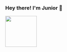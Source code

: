### Hey there! I'm Junior 🙏

<a><img align="center" src="https://imageio.forbes.com/specials-images/imageserve/611148d8a4e320b4ed29e63e/3d-render--abstract-background--cosmic-landscape--round-portal--pink-blue-neon-light-/960x0.jpg?fit=bounds&format=jpg&width=960" height="100" /></a>


<!--
**juniortaeza/juniortaeza** is a ✨ _special_ ✨ repository because its `README.md` (this file) appears on your GitHub profile.

Here are some ideas to get you started:

- 🔭 I’m currently working on ...
- 🌱 I’m currently learning ...
- 👯 I’m looking to collaborate on ...
- 🤔 I’m looking for help with ...
- 💬 Ask me about ...
- 📫 How to reach me: ...
- 😄 Pronouns: ...
- ⚡ Fun fact: ...
-->
